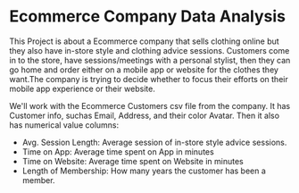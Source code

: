 # Ecommerce Company Data Analysis
This Project is about a Ecommerce company that sells clothing online but they also have in-store style and clothing advice sessions. Customers come in to the store, have sessions/meetings with a personal stylist, then they can go home and order either on a mobile app or website for the clothes they want.The company is trying to decide whether to focus their efforts on their mobile app experience or their website.

We'll work with the Ecommerce Customers csv file from the company. It has Customer info, suchas Email, Address, and their color Avatar. Then it also has numerical value columns:

- Avg. Session Length: Average session of in-store style advice sessions.
- Time on App: Average time spent on App in minutes
- Time on Website: Average time spent on Website in minutes
- Length of Membership: How many years the customer has been a member.
